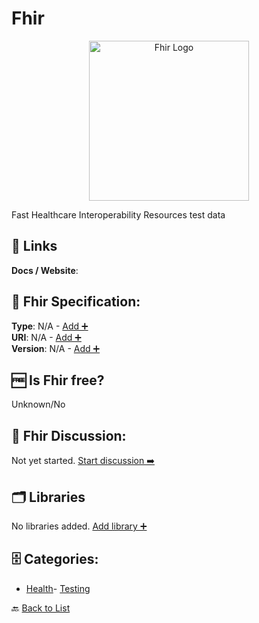 # Fhir
<p align="center">
    <img width="256" src="https://raw.githubusercontent.com/apis-list/apis-list/main/apis/fhir/logo_256x256.png" alt="Fhir Logo"/>
</p>
Fast Healthcare Interoperability Resources test data

##  🔗 Links
**Docs / Website**: 

## 🧬 Fhir Specification:
**Type**: N/A - [Add ➕](https://github.com/apis-list/apis-list/edit/main/apis/fhir/fhir.yaml)  
**URI**: N/A - [Add ➕](https://github.com/apis-list/apis-list/edit/main/apis/fhir/fhir.yaml)  
**Version**: N/A - [Add ➕](https://github.com/apis-list/apis-list/edit/main/apis/fhir/fhir.yaml)

## 🆓 Is Fhir free?
 Unknown/No 

## 💬 Fhir Discussion:
Not yet started. [Start discussion ➡️](https://github.com/apis-list/apis-list/discussions/new)

## 🗂️ Libraries

No libraries added. [Add library ➕](https://github.com/apis-list/apis-list/edit/main/apis/fhir/fhir.yaml)    


## 🗄️ Categories:
- [Health](https://github.com/apis-list/apis-list#health-)- [Testing](https://github.com/apis-list/apis-list#testing-)

🔙  [Back to List](https://github.com/apis-list/apis-list)
